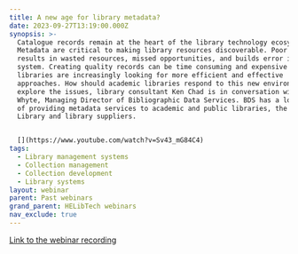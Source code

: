 ```yaml
---
title: A new age for library metadata?
date: 2023-09-27T13:19:00.000Z
synopsis: >-
  Catalogue records remain at the heart of the library technology ecosystem.
  Metadata are critical to making library resources discoverable. Poor metadata
  results in wasted resources, missed opportunities, and builds error into any
  system. Creating quality records can be time consuming and expensive and
  libraries are increasingly looking for more efficient and effective
  approaches. How should academic libraries respond to this new environment? To
  explore the issues, library consultant Ken Chad is in conversation with Lesley
  Whyte, Managing Director of Bibliographic Data Services. BDS has a long record
  of providing metadata services to academic and public libraries, the British
  Library and library suppliers. 


  [](https://www.youtube.com/watch?v=Sv43_mG84C4)
tags:
  - Library management systems
  - Collection management
  - Collection development
  - Library systems
layout: webinar
parent: Past webinars
grand_parent: HELibTech webinars
nav_exclude: true
---
```


[Link to the webinar recording](https://www.youtube.com/watch?v=Sv43_mG84C4)
